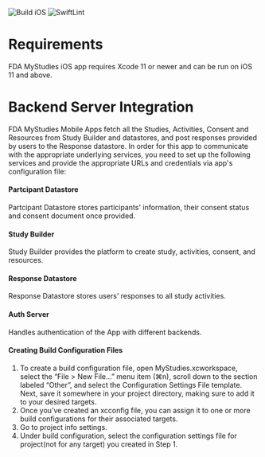 ![Build iOS](https://github.com/GoogleCloudPlatform/fda-mystudies/workflows/Build%20iOS/badge.svg) 
![SwiftLint](https://github.com/GoogleCloudPlatform/fda-mystudies/workflows/SwiftLint/badge.svg)

# Requirements
FDA MyStudies iOS app requires Xcode 11 or newer and can be run on iOS 11 and above.

# Backend Server Integration
FDA MyStudies Mobile Apps fetch all the Studies, Activities, Consent and Resources from Study Builder and datastores, and post responses provided by users to the Response datastore. In order for this app to communicate with the appropriate underlying services, you need to set up the following services and provide the appropriate URLs and credentials via app's configuration file:

#### Partcipant Datastore
Partcipant Datastore stores participants' information, their consent status and consent document once provided.

#### Study Builder
Study Builder provides the platform to create study, activities, consent, and resources.

#### Response Datastore
Response Datastore stores users’ responses to all study activities.

#### Auth Server
Handles authentication of the App with different backends.

#### Creating Build Configuration Files
1. To create a build configuration file, open MyStudies.xcworkspace, select the “File > New File…” menu item (⌘n), scroll down to the section labeled “Other”, and select the Configuration Settings File template. Next, save it somewhere in your project directory, making sure to add it to your desired targets.
2. Once you’ve created an xcconfig file, you can assign it to one or more build configurations for their associated targets.
3. Go to project info settings.
4. Under build configuration, select the configuration settings file for project(not for any target) you created in Step 1.

